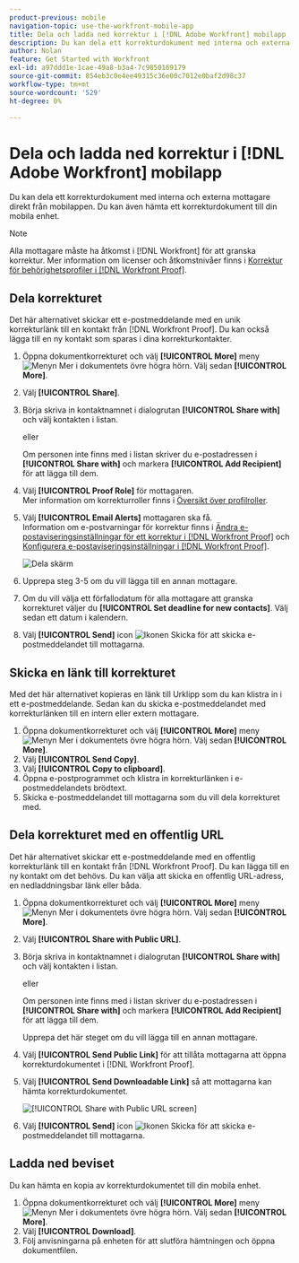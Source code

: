 ```yaml
---
product-previous: mobile
navigation-topic: use-the-workfront-mobile-app
title: Dela och ladda ned korrektur i [!DNL Adobe Workfront] mobilapp
description: Du kan dela ett korrekturdokument med interna och externa mottagare direkt från mobilappen. Du kan även hämta ett korrekturdokument till din mobila enhet.
author: Nolan
feature: Get Started with Workfront
exl-id: a97ddd1e-1cae-49a8-b3a4-7c9850169179
source-git-commit: 854eb3c0e4ee49315c36e00c7012e0baf2d98c37
workflow-type: tm+mt
source-wordcount: '529'
ht-degree: 0%

---
```


# Dela och ladda ned korrektur i [!DNL Adobe Workfront] mobilapp

Du kan dela ett korrekturdokument med interna och externa mottagare direkt från mobilappen. Du kan även hämta ett korrekturdokument till din mobila enhet.

>[!NOTE]
>
>Alla mottagare måste ha åtkomst i [!DNL Workfront] för att granska korrektur. Mer information om licenser och åtkomstnivåer finns i [Korrektur för behörighetsprofiler i [!DNL Workfront Proof]](../../../workfront-proof/wp-acct-admin/account-settings/proof-perm-profiles-in-wp.md).

## Dela korrekturet

Det här alternativet skickar ett e-postmeddelande med en unik korrekturlänk till en kontakt från [!DNL Workfront Proof]. Du kan också lägga till en ny kontakt som sparas i dina korrekturkontakter.

1. Öppna dokumentkorrekturet och välj **[!UICONTROL More]** meny ![Menyn Mer](assets/mobile-verticalmoremenu-20x33.png) i dokumentets övre högra hörn. Välj sedan **[!UICONTROL More]**.
1. Välj **[!UICONTROL Share]**.
1. Börja skriva in kontaktnamnet i dialogrutan **[!UICONTROL Share with]** och välj kontakten i listan.

   eller

   Om personen inte finns med i listan skriver du e-postadressen i **[!UICONTROL Share with]** och markera **[!UICONTROL Add Recipient]** för att lägga till dem.

1. Välj **[!UICONTROL Proof Role]** för mottagaren.\
   Mer information om korrekturroller finns i [Översikt över profilroller](../../../review-and-approve-work/proofing/proofing-overview/proof-roles.md).
1. Välj **[!UICONTROL Email Alerts]** mottagaren ska få.\
   Information om e-postvarningar för korrektur finns i [Ändra e-postaviseringsinställningar för ett korrektur i [!DNL Workfront Proof]](../../../workfront-proof/wp-emailsntfctns/email-alerts/change-email-alert-settings-wp.md) och [Konfigurera e-postaviseringsinställningar i [!DNL Workfront Proof]](../../../workfront-proof/wp-emailsntfctns/email-alerts/config-email-notification-settings-wp.md).

   ![Dela skärm](assets/mobile-shareproof-350x551.png)

1. Upprepa steg 3-5 om du vill lägga till en annan mottagare.
1. Om du vill välja ett förfallodatum för alla mottagare att granska korrekturet väljer du **[!UICONTROL Set deadline for new contacts]**. Välj sedan ett datum i kalendern.
1. Välj **[!UICONTROL Send]** icon ![Ikonen Skicka](assets/mobile-send-icon-25x26.png) för att skicka e-postmeddelandet till mottagarna.

## Skicka en länk till korrekturet

Med det här alternativet kopieras en länk till Urklipp som du kan klistra in i ett e-postmeddelande. Sedan kan du skicka e-postmeddelandet med korrekturlänken till en intern eller extern mottagare.

1. Öppna dokumentkorrekturet och välj **[!UICONTROL More]** meny ![Menyn Mer](assets/mobile-verticalmoremenu-20x33.png) i dokumentets övre högra hörn. Välj sedan **[!UICONTROL More]**.
1. Välj **[!UICONTROL Send Copy]**.
1. Välj **[!UICONTROL Copy to clipboard]**.
1. Öppna e-postprogrammet och klistra in korrekturlänken i e-postmeddelandets brödtext.
1. Skicka e-postmeddelandet till mottagarna som du vill dela korrekturet med.

## Dela korrekturet med en offentlig URL

Det här alternativet skickar ett e-postmeddelande med en offentlig korrekturlänk till en kontakt från [!DNL Workfront Proof]. Du kan lägga till en ny kontakt om det behövs. Du kan välja att skicka en offentlig URL-adress, en nedladdningsbar länk eller båda.

1. Öppna dokumentkorrekturet och välj **[!UICONTROL More]** meny ![Menyn Mer](assets/mobile-verticalmoremenu-20x33.png) i dokumentets övre högra hörn. Välj sedan **[!UICONTROL More]**.
1. Välj **[!UICONTROL Share with Public URL]**.
1. Börja skriva in kontaktnamnet i dialogrutan **[!UICONTROL Share with]** och välj kontakten i listan.

   eller

   Om personen inte finns med i listan skriver du e-postadressen i **[!UICONTROL Share with]** och markera **[!UICONTROL Add Recipient]** för att lägga till dem.

   Upprepa det här steget om du vill lägga till en annan mottagare.

1. Välj **[!UICONTROL Send Public Link]** för att tillåta mottagarna att öppna korrekturdokumentet i [!DNL Workfront Proof].
1. Välj **[!UICONTROL Send Downloadable Link]** så att mottagarna kan hämta korrekturdokumentet.

   ![[!UICONTROL Share with Public URL screen]](assets/mobile-sharepublicurl-proof-350x296.png)

1. Välj **[!UICONTROL Send]** icon ![Ikonen Skicka](assets/mobile-send-icon-25x26.png) för att skicka e-postmeddelandet till mottagarna.

## Ladda ned beviset

Du kan hämta en kopia av korrekturdokumentet till din mobila enhet.

1. Öppna dokumentkorrekturet och välj **[!UICONTROL More]** meny ![Menyn Mer](assets/mobile-verticalmoremenu-20x33.png) i dokumentets övre högra hörn. Välj sedan **[!UICONTROL More]**.
1. Välj **[!UICONTROL Download]**.
1. Följ anvisningarna på enheten för att slutföra hämtningen och öppna dokumentfilen.
